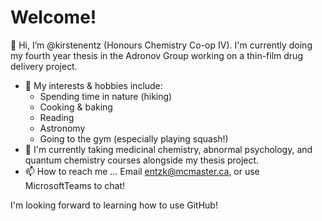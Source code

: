 # **Welcome!**
👋 Hi, I’m @kirstenentz (Honours Chemistry Co-op IV). I'm currently doing my fourth year thesis in the Adronov Group working on a thin-film drug delivery project. 
- 👀 My interests & hobbies include:
     - Spending time in nature (hiking)
     - Cooking & baking
     - Reading
     - Astronomy
     - Going to the gym (especially playing squash!)
- :closed_book: I'm currently taking medicinal chemistry, abnormal psychology, and quantum chemistry courses alongside my thesis project.
- 📫 How to reach me ... Email entzk@mcmaster.ca, or use MicrosoftTeams to chat!

I'm looking forward to learning how to use GitHub!

<!---
kirstenentz/kirstenentz is a ✨ special ✨ repository because its `README.md` (this file) appears on your GitHub profile.
You can click the Preview link to take a look at your changes.
--->
